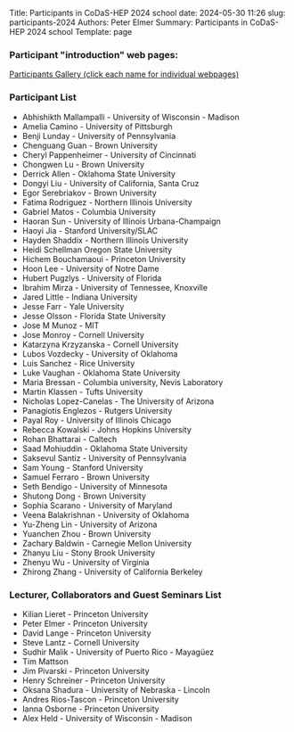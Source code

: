 Title: Participants in CoDaS-HEP 2024 school
date: 2024-05-30 11:26
slug: participants-2024
Authors: Peter Elmer
Summary: Participants in CoDaS-HEP 2024 school
Template: page

<!--

Coming soon...

<!--
### Group Photo (click to enlarge)

[![Group photo thumbnail](/downloads/codas-hep-2024-group-photo-thumbnail.jpg)](/downloads/codas-hep-2024-group-photo.jpg)
-->

### Participant "introduction" web pages:

[Participants Gallery (click each name for individual webpages)](https://iris-hep.org/codas-hep-2024.html)

### Participant List

  * Abhishikth Mallampalli - University of Wisconsin - Madison
  * Amelia Camino - University of Pittsburgh
  * Benji Lunday - University of Pennsylvania
  * Chenguang Guan - Brown University
  * Cheryl Pappenheimer - University of Cincinnati
  * Chongwen Lu - Brown University
  * Derrick Allen - Oklahoma State University
  * Dongyi Liu - University of California, Santa Cruz
  * Egor Serebriakov - Brown University
  * Fatima Rodriguez - Northern Illinois University
  * Gabriel Matos - Columbia University
  * Haoran Sun - University of Illinois Urbana-Champaign
  * Haoyi Jia - Stanford University/SLAC
  * Hayden Shaddix - Northern Illinois University
  * Heidi Schellman Oregon State University
  * Hichem Bouchamaoui - Princeton University 
  * Hoon Lee - University of Notre Dame
  * Hubert Pugzlys - University of Florida
  * Ibrahim Mirza - University of Tennessee, Knoxville
  * Jared Little - Indiana University
  * Jesse Farr - Yale University
  * Jesse Olsson - Florida State University
  * Jose M Munoz - MIT
  * Jose Monroy - Cornell University
  * Katarzyna Krzyzanska - Cornell University
  * Lubos Vozdecky - University of Oklahoma
  * Luis Sanchez - Rice University
  * Luke Vaughan - Oklahoma State University
  * Maria Bressan - Columbia university, Nevis Laboratory
  * Martin Klassen - Tufts University
  * Nicholas Lopez-Canelas -  The University of Arizona
  * Panagiotis Englezos - Rutgers University
  * Payal Roy - University of Illinois Chicago
  * Rebecca Kowalski - Johns Hopkins University
  * Rohan Bhattarai - Caltech
  * Saad Mohiuddin - Oklahoma State University 
  * Saksevul Santiz - University of Pennsylvania
  * Sam Young - Stanford University
  * Samuel Ferraro - Brown University
  * Seth Bendigo - University of Minnesota
  * Shutong Dong - Brown University
  * Sophia Scarano - University of Maryland
  * Veena Balakrishnan - University of Oklahoma
  * Yu-Zheng Lin - University of Arizona
  * Yuanchen Zhou - Brown University
  * Zachary Baldwin - Carnegie Mellon University
  * Zhanyu Liu - Stony Brook University
  * Zhenyu Wu - University of Virginia
  * Zhirong Zhang - University of California Berkeley


### Lecturer, Collaborators and Guest Seminars List

  * Kilian Lieret - Princeton University
  * Peter Elmer - Princeton University
  * David Lange - Princeton University
  * Steve Lantz - Cornell University
  * Sudhir Malik - University of Puerto Rico - Mayagüez
  * Tim Mattson 
  * Jim Pivarski - Princeton University
  * Henry Schreiner - Princeton University
  * Oksana Shadura - University of Nebraska - Lincoln
  * Andres Rios-Tascon - Princeton University
  * Ianna Osborne - Princeton University
  * Alex Held - University of Wisconsin - Madison

